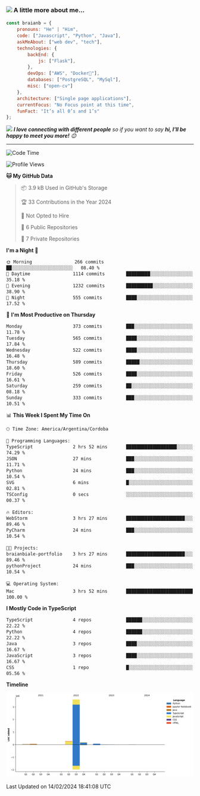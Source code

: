### <img src="https://media.giphy.com/media/VgCDAzcKvsR6OM0uWg/giphy.gif" width="50"> A little more about me...  

```javascript
const braianb = {
    pronouns: "He" | "Him",
    code: ["Javascript", "Python", "Java"],
    askMeAbout: ["web dev", "tech"],
    technologies: {
        backEnd: {
            js: ["Flask"],
        },
        devOps: ["AWS", "Docker🐳"],
        databases: ["PostgreSQL", "MySql"],
        misc: ["open-cv"]
    },
    architecture: ["Single page applications"],
    currentFocus: "No Focus point at this time",
    funFact: "It’s all 0’s and 1’s"
};
```

<img src="https://media.giphy.com/media/LnQjpWaON8nhr21vNW/giphy.gif" width="60"> <em><b>I love connecting with different people</b> so if you want to say <b>hi, I'll be happy to meet you more!</b> 😊</em>

---

<!--START_SECTION:waka-->
![Code Time](http://img.shields.io/badge/Code%20Time-29%20mins-blue)

![Profile Views](http://img.shields.io/badge/Profile%20Views-59-blue)

**🐱 My GitHub Data** 

> 📦 3.9 kB Used in GitHub's Storage 
 > 
> 🏆 33 Contributions in the Year 2024
 > 
> 🚫 Not Opted to Hire
 > 
> 📜 6 Public Repositories 
 > 
> 🔑 7 Private Repositories 
 > 
**I'm a Night 🦉** 

```text
🌞 Morning                266 commits         ██░░░░░░░░░░░░░░░░░░░░░░░   08.40 % 
🌆 Daytime                1114 commits        █████████░░░░░░░░░░░░░░░░   35.18 % 
🌃 Evening                1232 commits        ██████████░░░░░░░░░░░░░░░   38.90 % 
🌙 Night                  555 commits         ████░░░░░░░░░░░░░░░░░░░░░   17.52 % 
```
📅 **I'm Most Productive on Thursday** 

```text
Monday                   373 commits         ███░░░░░░░░░░░░░░░░░░░░░░   11.78 % 
Tuesday                  565 commits         ████░░░░░░░░░░░░░░░░░░░░░   17.84 % 
Wednesday                522 commits         ████░░░░░░░░░░░░░░░░░░░░░   16.48 % 
Thursday                 589 commits         █████░░░░░░░░░░░░░░░░░░░░   18.60 % 
Friday                   526 commits         ████░░░░░░░░░░░░░░░░░░░░░   16.61 % 
Saturday                 259 commits         ██░░░░░░░░░░░░░░░░░░░░░░░   08.18 % 
Sunday                   333 commits         ███░░░░░░░░░░░░░░░░░░░░░░   10.51 % 
```


📊 **This Week I Spent My Time On** 

```text
🕑︎ Time Zone: America/Argentina/Cordoba

💬 Programming Languages: 
TypeScript               2 hrs 52 mins       ███████████████████░░░░░░   74.29 % 
JSON                     27 mins             ███░░░░░░░░░░░░░░░░░░░░░░   11.71 % 
Python                   24 mins             ███░░░░░░░░░░░░░░░░░░░░░░   10.54 % 
SVG                      6 mins              █░░░░░░░░░░░░░░░░░░░░░░░░   02.81 % 
TSConfig                 0 secs              ░░░░░░░░░░░░░░░░░░░░░░░░░   00.37 % 

🔥 Editors: 
WebStorm                 3 hrs 27 mins       ██████████████████████░░░   89.46 % 
PyCharm                  24 mins             ███░░░░░░░░░░░░░░░░░░░░░░   10.54 % 

🐱‍💻 Projects: 
braianbiale-portfolio    3 hrs 27 mins       ██████████████████████░░░   89.46 % 
pythonProject            24 mins             ███░░░░░░░░░░░░░░░░░░░░░░   10.54 % 

💻 Operating System: 
Mac                      3 hrs 52 mins       █████████████████████████   100.00 % 
```

**I Mostly Code in TypeScript** 

```text
TypeScript               4 repos             ██████░░░░░░░░░░░░░░░░░░░   22.22 % 
Python                   4 repos             ██████░░░░░░░░░░░░░░░░░░░   22.22 % 
Java                     3 repos             ████░░░░░░░░░░░░░░░░░░░░░   16.67 % 
JavaScript               3 repos             ████░░░░░░░░░░░░░░░░░░░░░   16.67 % 
CSS                      1 repo              █░░░░░░░░░░░░░░░░░░░░░░░░   05.56 % 
```



**Timeline**

![Lines of Code chart](https://raw.githubusercontent.com/BraianBGit/BraianBGit/main/assets/bar_graph.png)


 Last Updated on 14/02/2024 18:41:08 UTC
<!--END_SECTION:waka-->
